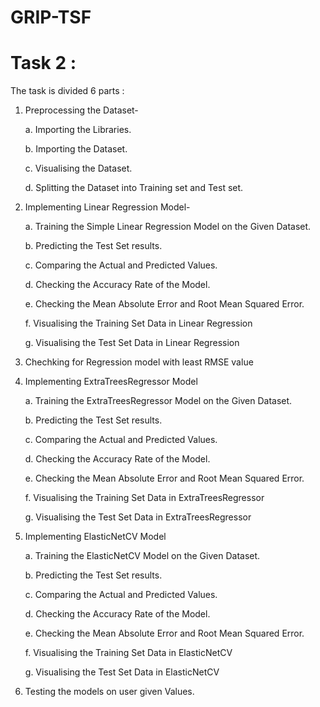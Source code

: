 # GRIP-TSF
# Task 2 :
The task is divided 6 parts :


1. Preprocessing the Dataset-
   
   a. Importing the Libraries.
   
   b. Importing the Dataset.
   
   c. Visualising the Dataset.
   
   d. Splitting the Dataset into Training set and Test set.
   

2. Implementing Linear Regression Model-


   a. Training the Simple Linear Regression Model on the Given Dataset.
   
   b. Predicting the Test Set results.
   
   c. Comparing the Actual and Predicted Values.
   
   d. Checking the Accuracy Rate of the Model.
   
   e. Checking the Mean Absolute Error and Root Mean Squared Error.
   
   f. Visualising the Training Set Data in Linear Regression
   
   g. Visualising the Test Set Data in Linear Regression
   
   

3. Chechking for Regression model with least RMSE value




4. Implementing ExtraTreesRegressor Model



   a. Training the ExtraTreesRegressor Model on the Given Dataset.
   
   b. Predicting the Test Set results.
   
   c. Comparing the Actual and Predicted Values.
   
   d. Checking the Accuracy Rate of the Model.
   
   e. Checking the Mean Absolute Error and Root Mean Squared Error.
   
   f. Visualising the Training Set Data in ExtraTreesRegressor
   
   g. Visualising the Test Set Data in ExtraTreesRegressor
   

5. Implementing ElasticNetCV Model

   a. Training the ElasticNetCV Model on the Given Dataset.
   
   b. Predicting the Test Set results.
   
   c. Comparing the Actual and Predicted Values.
   
   d. Checking the Accuracy Rate of the Model.
   
   e. Checking the Mean Absolute Error and Root Mean Squared Error.
   
   f. Visualising the Training Set Data in ElasticNetCV
   
   g. Visualising the Test Set Data in ElasticNetCV
   

6. Testing the models on user given Values.
